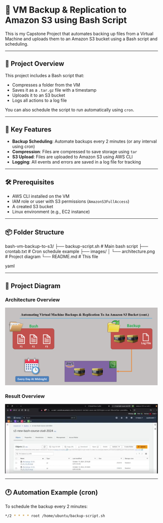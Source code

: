 # 🧪 VM Backup & Replication to Amazon S3 using Bash Script

This is my Capstone Project that automates backing up files from a Virtual Machine and uploads them to an Amazon S3 bucket using a Bash script and scheduling.

---

## 🚀 Project Overview

This project includes a Bash script that:
- Compresses a folder from the VM
- Saves it as a `.tar.gz` file with a timestamp
- Uploads it to an S3 bucket
- Logs all actions to a log file

You can also schedule the script to run automatically using `cron`.

---

## 🔧 Key Features

- **Backup Scheduling**: Automate backups every 2 minutes (or any interval using cron)
- **Compression**: Files are compressed to save storage using `tar`
- **S3 Upload**: Files are uploaded to Amazon S3 using AWS CLI
- **Logging**: All events and errors are saved in a log file for tracking

---

## 🛠️ Prerequisites

- AWS CLI installed on the VM
- IAM role or user with S3 permissions (`AmazonS3FullAccess`)
- A created S3 bucket
- Linux environment (e.g., EC2 instance)

---

## 📦 Folder Structure

bash-vm-backup-to-s3/ ├── backup-script.sh # Main bash script ├── crontab.txt # Cron schedule example ├── images/ │ └── architecture.png # Project diagram └── README.md # This file

yaml

---

## 📸 Project Diagram

### Architecture Overview

![Project Diagram](images/architecture.png)

### Result Overview

![Project Diagram](images/Result.png)

---

## 🕐 Automation Example (cron)

To schedule the backup every 2 minutes:

```bash
*/2 * * * * root /home/ubuntu/backup-script.sh
